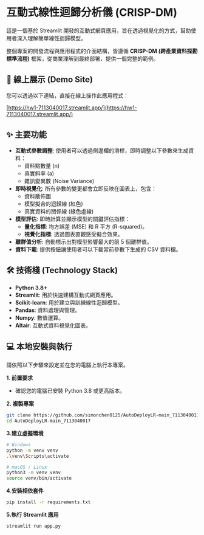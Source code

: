 # 互動式線性迴歸分析儀 (CRISP-DM)

這是一個基於 Streamlit 開發的互動式網頁應用，旨在透過視覺化的方式，幫助使用者深入理解簡單線性迴歸模型。

整個專案的開發流程與應用程式的介面結構，皆遵循 **CRISP-DM (跨產業資料探勘標準流程)** 框架，從商業理解到最終部署，提供一個完整的範例。

## 🚀 線上展示 (Demo Site)

您可以透過以下連結，直接在線上操作此應用程式：

[https://hw1-7113040017.streamlit.app/](https://hw1-7113040017.streamlit.app/)

## ✨ 主要功能

-   **互動式參數調整**: 使用者可以透過側邊欄的滑桿，即時調整以下參數來生成資料：
    -   資料點數量 (n)
    -   真實斜率 (a)
    -   雜訊變異數 (Noise Variance)
-   **即時視覺化**: 所有參數的變更都會立即反映在圖表上，包含：
    -   資料散佈圖
    -   模型擬合的迴歸線 (紅色)
    -   真實資料的關係線 (綠色虛線)
-   **模型評估**: 即時計算並顯示模型的關鍵評估指標：
    -   **量化指標**: 均方誤差 (MSE) 和 R 平方 (R-squared)。
    -   **視覺化指標**: 透過圖表直觀感受擬合效果。
-   **離群值分析**: 自動標示出對模型影響最大的前 5 個離群值。
-   **資料下載**: 提供按鈕讓使用者可以下載當前參數下生成的 CSV 資料檔。

## 🛠️ 技術棧 (Technology Stack)

-   **Python 3.8+**
-   **Streamlit**: 用於快速建構互動式網頁應用。
-   **Scikit-learn**: 用於建立與訓練線性迴歸模型。
-   **Pandas**: 資料處理與管理。
-   **Numpy**: 數值運算。
-   **Altair**: 互動式資料視覺化圖表。

## 💻 本地安裝與執行

請依照以下步驟來設定並在您的電腦上執行本專案。

**1. 前置要求**

-   確認您的電腦已安裝 Python 3.8 或更高版本。

**2. 複製專案**

```bash
git clone https://github.com/simonchen0125/AutoDeployLR-main_7113040017.git
cd AutoDeployLR-main_7113040017
```

**3.建立虛擬環境**

```bash
# Windows
python -m venv venv
.\venv\Scripts\activate

# macOS / Linux
python3 -m venv venv
source venv/bin/activate
```

**4.安裝相依套件**

```bash
pip install -r requirements.txt
```

**5.執行 Streamlit 應用**

```bash
streamlit run app.py
```
